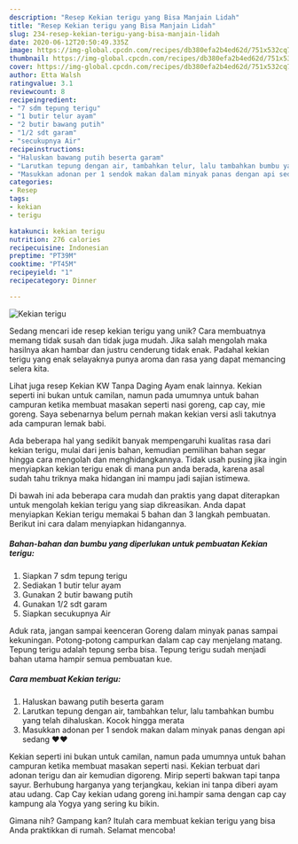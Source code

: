 ```yaml
---
description: "Resep Kekian terigu yang Bisa Manjain Lidah"
title: "Resep Kekian terigu yang Bisa Manjain Lidah"
slug: 234-resep-kekian-terigu-yang-bisa-manjain-lidah
date: 2020-06-12T20:50:49.335Z
image: https://img-global.cpcdn.com/recipes/db380efa2b4ed62d/751x532cq70/kekian-terigu-foto-resep-utama.jpg
thumbnail: https://img-global.cpcdn.com/recipes/db380efa2b4ed62d/751x532cq70/kekian-terigu-foto-resep-utama.jpg
cover: https://img-global.cpcdn.com/recipes/db380efa2b4ed62d/751x532cq70/kekian-terigu-foto-resep-utama.jpg
author: Etta Walsh
ratingvalue: 3.1
reviewcount: 8
recipeingredient:
- "7 sdm tepung terigu"
- "1 butir telur ayam"
- "2 butir bawang putih"
- "1/2 sdt garam"
- "secukupnya Air"
recipeinstructions:
- "Haluskan bawang putih beserta garam"
- "Larutkan tepung dengan air, tambahkan telur, lalu tambahkan bumbu yang telah dihaluskan. Kocok hingga merata"
- "Masukkan adonan per 1 sendok makan dalam minyak panas dengan api sedang ♥️♥️"
categories:
- Resep
tags:
- kekian
- terigu

katakunci: kekian terigu 
nutrition: 276 calories
recipecuisine: Indonesian
preptime: "PT39M"
cooktime: "PT45M"
recipeyield: "1"
recipecategory: Dinner

---
```



![Kekian terigu](https://img-global.cpcdn.com/recipes/db380efa2b4ed62d/751x532cq70/kekian-terigu-foto-resep-utama.jpg)

Sedang mencari ide resep kekian terigu yang unik? Cara membuatnya memang tidak susah dan tidak juga mudah. Jika salah mengolah maka hasilnya akan hambar dan justru cenderung tidak enak. Padahal kekian terigu yang enak selayaknya punya aroma dan rasa yang dapat memancing selera kita.

Lihat juga resep Kekian KW Tanpa Daging Ayam enak lainnya. Kekian seperti ini bukan untuk camilan, namun pada umumnya untuk bahan campuran ketika membuat masakan seperti nasi goreng, cap cay, mie goreng. Saya sebenarnya belum pernah makan kekian versi asli takutnya ada campuran lemak babi.

Ada beberapa hal yang sedikit banyak mempengaruhi kualitas rasa dari kekian terigu, mulai dari jenis bahan, kemudian pemilihan bahan segar hingga cara mengolah dan menghidangkannya. Tidak usah pusing jika ingin menyiapkan kekian terigu enak di mana pun anda berada, karena asal sudah tahu triknya maka hidangan ini mampu jadi sajian istimewa.


Di bawah ini ada beberapa cara mudah dan praktis yang dapat diterapkan untuk mengolah kekian terigu yang siap dikreasikan. Anda dapat menyiapkan Kekian terigu memakai 5 bahan dan 3 langkah pembuatan. Berikut ini cara dalam menyiapkan hidangannya.

<!--inarticleads1-->

##### Bahan-bahan dan bumbu yang diperlukan untuk pembuatan Kekian terigu:

1. Siapkan 7 sdm tepung terigu
1. Sediakan 1 butir telur ayam
1. Gunakan 2 butir bawang putih
1. Gunakan 1/2 sdt garam
1. Siapkan secukupnya Air


Aduk rata, jangan sampai keenceran Goreng dalam minyak panas sampai kekuningan. Potong-potong campurkan dalam cap cay menjelang matang. Tepung terigu adalah tepung serba bisa. Tepung terigu sudah menjadi bahan utama hampir semua pembuatan kue. 

<!--inarticleads2-->

##### Cara membuat Kekian terigu:

1. Haluskan bawang putih beserta garam
1. Larutkan tepung dengan air, tambahkan telur, lalu tambahkan bumbu yang telah dihaluskan. Kocok hingga merata
1. Masukkan adonan per 1 sendok makan dalam minyak panas dengan api sedang ♥️♥️


Kekian seperti ini bukan untuk camilan, namun pada umumnya untuk bahan campuran ketika membuat masakan seperti nasi. Kekian terbuat dari adonan terigu dan air kemudian digoreng. Mirip seperti bakwan tapi tanpa sayur. Berhubung harganya yang terjangkau, kekian ini tanpa diberi ayam atau udang. Cap Cay kekian udang goreng ini.hampir sama dengan cap cay kampung ala Yogya yang sering ku bikin. 

Gimana nih? Gampang kan? Itulah cara membuat kekian terigu yang bisa Anda praktikkan di rumah. Selamat mencoba!
